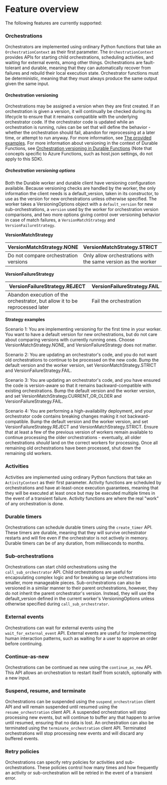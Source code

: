 # Feature overview

The following features are currently supported:

### Orchestrations

Orchestrators are implemented using ordinary Python functions that take an `OrchestrationContext` as their first parameter. The `OrchestrationContext` provides APIs for starting child orchestrations, scheduling activities, and waiting for external events, among other things. Orchestrations are fault-tolerant and durable, meaning that they can automatically recover from failures and rebuild their local execution state. Orchestrator functions must be deterministic, meaning that they must always produce the same output given the same input.

#### Orchestration versioning

Orchestrations may be assigned a version when they are first created. If an orchestration is given a version, it will continually be checked during its lifecycle to ensure that it remains compatible with the underlying orchestrator code. If the orchestrator code is updated while an orchestration is running, rules can be set that will define the behavior - whether the orchestration should fail, abandon for reprocessing at a later time, or attempt to run anyway. For more information, see [The provided examples](./supported-patterns.md). For more information about versioning in the context of Durable Functions, see [Orchestration versioning in Durable Functions](https://learn.microsoft.com/en-us/azure/azure-functions/durable/durable-functions-orchestration-versioning) (Note that concepts specific to Azure Functions, such as host.json settings, do not apply to this SDK).

##### Orchestration versioning options

Both the Durable worker and durable client have versioning configuration available. Because versioning checks are handled by the worker, the only information the client needs is a default_version, taken in its constructor, to use as the version for new orchestrations unless otherwise specified. The worker takes a VersioningOptions object with a `default_version` for new sub-orchestrations, a `version` used by the worker for orchestration version comparisons, and two more options giving control over versioning behavior in case of match failures, a `VersionMatchStrategy` and `VersionFailureStrategy`.

**VersionMatchStrategy**

| VersionMatchStrategy.NONE | VersionMatchStrategy.STRICT | VersionMatchStrategy.CURRENT_OR_OLDER |
|-|-|-|
| Do not compare orchestration versions | Only allow orchestrations with the same version as the worker | Allow orchestrations with the same or older version as the worker |

**VersionFailureStrategy**

| VersionFailureStrategy.REJECT | VersionFailureStrategy.FAIL |
|-|-|
| Abandon execution of the orchestrator, but allow it to be reprocessed later | Fail the orchestration |

**Strategy examples**

Scenario 1: You are implementing versioning for the first time in your worker. You want to have a default version for new orchestrations, but do not care about comparing versions with currently running ones. Choose VersionMatchStrategy.NONE, and VersionFailureStrategy does not matter.

Scenario 2: You are updating an orchestrator's code, and you do not want old orchestrations to continue to be processed on the new code. Bump the default version and the worker version, set VersionMatchStrategy.STRICT and VersionFailureStrategy.FAIL.

Scenario 3: You are updating an orchestrator's code, and you have ensured the code is version-aware so that it remains backward-compatible with existing orchestrations. Bump the default version and the worker version, and set VersionMatchStrategy.CURRENT_OR_OLDER and VersionFailureStrategy.FAIL.

Scenario 4: You are performing a high-availability deployment, and your orchestrator code contains breaking changes making it not backward-compatible. Bump the default version and the worker version, and set VersionFailureStrategy.REJECT and VersionMatchStrategy.STRICT. Ensure that at least a few of the previous version of workers remain available to continue processing the older orchestrations - eventually, all older orchestrations _should_ land on the correct workers for processing. Once all remaining old orchestrations have been processed, shut down the remaining old workers.

### Activities

Activities are implemented using ordinary Python functions that take an `ActivityContext` as their first parameter. Activity functions are scheduled by orchestrations and have at-least-once execution guarantees, meaning that they will be executed at least once but may be executed multiple times in the event of a transient failure. Activity functions are where the real "work" of any orchestration is done.

### Durable timers

Orchestrations can schedule durable timers using the `create_timer` API. These timers are durable, meaning that they will survive orchestrator restarts and will fire even if the orchestrator is not actively in memory. Durable timers can be of any duration, from milliseconds to months.

### Sub-orchestrations

Orchestrations can start child orchestrations using the `call_sub_orchestrator` API. Child orchestrations are useful for encapsulating complex logic and for breaking up large orchestrations into smaller, more manageable pieces. Sub-orchestrations can also be versioned in a similar manner to their parent orchestrations, however, they do not inherit the parent orchestrator's version. Instead, they will use the default_version defined in the current worker's VersioningOptions unless otherwise specified during `call_sub_orchestrator`.

### External events

Orchestrations can wait for external events using the `wait_for_external_event` API. External events are useful for implementing human interaction patterns, such as waiting for a user to approve an order before continuing.

### Continue-as-new

Orchestrations can be continued as new using the `continue_as_new` API. This API allows an orchestration to restart itself from scratch, optionally with a new input.

### Suspend, resume, and terminate

Orchestrations can be suspended using the `suspend_orchestration` client API and will remain suspended until resumed using the `resume_orchestration` client API. A suspended orchestration will stop processing new events, but will continue to buffer any that happen to arrive until resumed, ensuring that no data is lost. An orchestration can also be terminated using the `terminate_orchestration` client API. Terminated orchestrations will stop processing new events and will discard any buffered events.

### Retry policies

Orchestrations can specify retry policies for activities and sub-orchestrations. These policies control how many times and how frequently an activity or sub-orchestration will be retried in the event of a transient error.